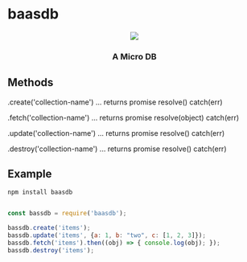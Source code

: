 # baasdb
<p align="middle"><img src="https://farm8.staticflickr.com/7158/6506504319_26600f4d09_b.jpg">
<h3 align="middle">A Micro DB</h3>

## Methods

.create('collection-name') ... returns promise resolve() catch(err)

.fetch('collection-name') ... returns promise resolve(object) catch(err)

.update('collection-name') ... returns promise resolve() catch(err)

.destroy('collection-name') ... returns promise resolve() catch(err)

## Example

```
npm install baasdb
```


```js

const bassdb = require('baasdb');

bassdb.create('items');
bassdb.update('items', {a: 1, b: "two", c: [1, 2, 3]});
bassdb.fetch('items').then((obj) => { console.log(obj); });
bassdb.destroy('items');

```
